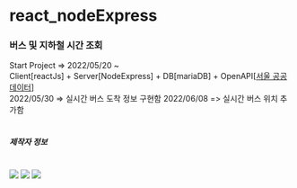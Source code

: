 # react_nodeExpress
<h3>버스 및 지하철 시간 조회</h3>
  <div>
    Start Project => 2022/05/20 ~ <br>
    Client[reactJs] + Server[NodeExpress] + DB[mariaDB] + OpenAPI[<a href="https://www.data.go.kr/">서울 공공 데이터</a>]
    <br>
    2022/05/30 => 실시간 버스 도착 정보 구현함
    2022/06/08 => 실시간 버스 위치 추가함
  </div>
<br>
<h5>제작자 정보</h5> 
<br>
<img src="https://img.shields.io/badge/JavaScript-FFCA28?style=for-the-badge&logo=javascript&logoColor=black"/>
<img src="https://img.shields.io/badge/React-informational?style=for-the-badge&logo=React&logoColor=black"/>
<img src="https://img.shields.io/badge/NodeExpress-green?style=for-the-badge&logo=../demo/src/images/nodedotjs.svg&logoColor=black"/>
